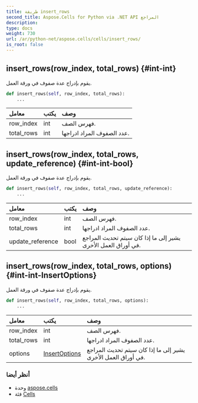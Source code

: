 ```yaml
---
title: طريقة insert_rows
second_title: Aspose.Cells for Python via .NET API المراجع
description:
type: docs
weight: 730
url: /ar/python-net/aspose.cells/cells/insert_rows/
is_root: false
---
```

##  insert_rows(row_index, total_rows) {#int-int}
يقوم بإدراج عدة صفوف في ورقة العمل.



```python
def insert_rows(self, row_index, total_rows):
    ...
```


| معامل| يكتب| وصف|
| :- | :- | :- |
| row_index | int | فهرس الصف.|
| total_rows | int | عدد الصفوف المراد ادراجها.|


##  insert_rows(row_index, total_rows, update_reference) {#int-int-bool}
يقوم بإدراج عدة صفوف في ورقة العمل.



```python
def insert_rows(self, row_index, total_rows, update_reference):
    ...
```


| معامل| يكتب| وصف|
| :- | :- | :- |
| row_index | int | فهرس الصف.|
| total_rows | int | عدد الصفوف المراد ادراجها.|
| update_reference | bool |يشير إلى ما إذا كان سيتم تحديث المراجع في أوراق العمل الأخرى.|


##  insert_rows(row_index, total_rows, options) {#int-int-InsertOptions}
يقوم بإدراج عدة صفوف في ورقة العمل.



```python
def insert_rows(self, row_index, total_rows, options):
    ...
```


| معامل| يكتب| وصف|
| :- | :- | :- |
| row_index | int | فهرس الصف.|
| total_rows | int | عدد الصفوف المراد ادراجها.|
| options | [InsertOptions](/cells/ar/python-net/aspose.cells/insertoptions) |يشير إلى ما إذا كان سيتم تحديث المراجع في أوراق العمل الأخرى.|



###  أنظر أيضا
* وحدة [aspose.cells](../../)
* فئة [Cells](/cells/ar/python-net/aspose.cells/cells)
